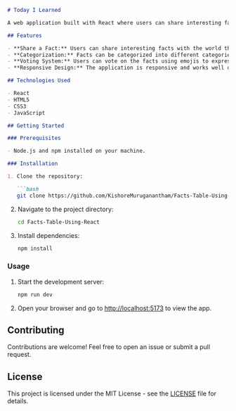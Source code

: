 ```markdown
# Today I Learned

A web application built with React where users can share interesting facts with the world.

## Features

- **Share a Fact:** Users can share interesting facts with the world through a simple form.
- **Categorization:** Facts can be categorized into different categories such as Technology, Science, History, Society, and Finance.
- **Voting System:** Users can vote on the facts using emojis to express their interest or reaction.
- **Responsive Design:** The application is responsive and works well on various devices and screen sizes.

## Technologies Used

- React
- HTML5
- CSS3
- JavaScript

## Getting Started

### Prerequisites

- Node.js and npm installed on your machine.

### Installation

1. Clone the repository:

   ```bash
   git clone https://github.com/KishoreMuruganantham/Facts-Table-Using-React.git
   ```

2. Navigate to the project directory:

   ```bash
   cd Facts-Table-Using-React
   ```

3. Install dependencies:

   ```bash
   npm install
   ```

### Usage

1. Start the development server:

   ```bash
   npm run dev
   ```

2. Open your browser and go to [http://localhost:5173](http://localhost:5173) to view the app.

## Contributing

Contributions are welcome! Feel free to open an issue or submit a pull request.

## License

This project is licensed under the MIT License - see the [LICENSE](LICENSE) file for details.
```

